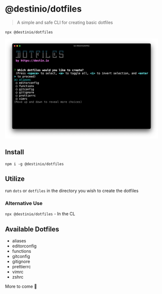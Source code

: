 # @destinio/dotfiles

> A simple and safe CLI for creating basic dotfiles

`npx @destinio/dotfiles`

![Logo](/app.png 'App Logo')

## Install

`npm i -g @destinio/dotfiles`

## Utilize

run `dots` or `dotfiles` in the directory you wish to create the dotfiles

### Alternative Use

`npx @destinio/dotfiles` - In the CL

## Available Dotfiles

- aliases
- editorconfig
- functions
- gitconfig
- gitignore
- prettierrc
- vimrc
- zshrc

More to come :rocket:

